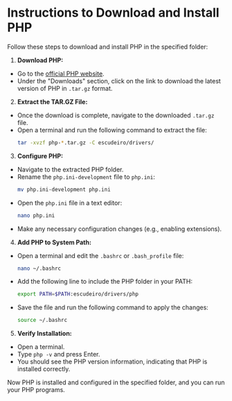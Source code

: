 # Instructions to Download and Install PHP

Follow these steps to download and install PHP in the specified folder:

1. **Download PHP:**
  - Go to the [official PHP website](https://www.php.net/downloads).
  - Under the "Downloads" section, click on the link to download the latest version of PHP in `.tar.gz` format.

2. **Extract the TAR.GZ File:**
  - Once the download is complete, navigate to the downloaded `.tar.gz` file.
  - Open a terminal and run the following command to extract the file:
    ```sh
    tar -xvzf php-*.tar.gz -C escudeiro/drivers/
    ```

3. **Configure PHP:**
  - Navigate to the extracted PHP folder.
  - Rename the `php.ini-development` file to `php.ini`:
    ```sh
    mv php.ini-development php.ini
    ```
  - Open the `php.ini` file in a text editor:
    ```sh
    nano php.ini
    ```
  - Make any necessary configuration changes (e.g., enabling extensions).

4. **Add PHP to System Path:**
  - Open a terminal and edit the `.bashrc` or `.bash_profile` file:
    ```sh
    nano ~/.bashrc
    ```
  - Add the following line to include the PHP folder in your PATH:
    ```sh
    export PATH=$PATH:escudeiro/drivers/php
    ```
  - Save the file and run the following command to apply the changes:
    ```sh
    source ~/.bashrc
    ```

5. **Verify Installation:**
  - Open a terminal.
  - Type `php -v` and press Enter.
  - You should see the PHP version information, indicating that PHP is installed correctly.

Now PHP is installed and configured in the specified folder, and you can run your PHP programs.
